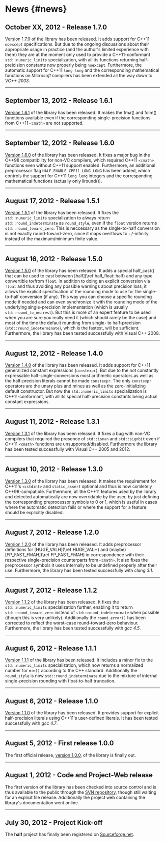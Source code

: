 News														{#news}
====

October XX, 2012 - Release 1.7.0
--------------------------------

[Version 1.7.0](http://sourceforge.net/projects/half/files/half/1.7.0) of the library has been released. It adds support for C++11 `noexcept` specifications. But due to the ongoing discussions about their appropriate usage in practice (and the author's limited experience with them) they are at the moment only used to provide a C++11-conformant `std::numeric_limits` specialization, with all its functions returning half-preicision constants now properly being `noexcept`. Furthermore, the automatic support for C++11 `long long` and the corresponding mathematical functions on *Microsoft* compilers has been extended all the way down to *VC++ 2003*.

----------------------------------
September 13, 2012 - Release 1.6.1
----------------------------------

[Version 1.6.1](http://sourceforge.net/projects/half/files/half/1.6.1) of the library has been released. It makes the fma() and fdim() functions available even if the corresponding single-precision functions from C++11 `<cmath>` are not supported.

----------------------------------
September 12, 2012 - Release 1.6.0
----------------------------------

[Version 1.6.0](http://sourceforge.net/projects/half/files/half/1.6.0) of the library has been released. It fixes a major bug in the C++98 compatibility for non-VC compilers, which required C++11 `<cmath>` functions even without C++11 support enabled. Furthermore, an additional preprocessor flag `HALF_ENABLE_CPP11_LONG_LONG` has been added, which controls the support for C++11 `long long` integers and the corresponding mathematical functions (actually only llround()).

-------------------------------
August 17, 2012 - Release 1.5.1
-------------------------------

[Version 1.5.1](http://sourceforge.net/projects/half/files/half/1.5.1) of the library has been released. It fixes the `std::numeric_limits` specialization to always return `std::round_indeterminate` as `round_style`, even if the `float` version returns `std::round_toward_zero`. This is neccessary as the single-to-half conversion is not exactly round-toward-zero, since it maps overflows to +/-infinity instead of the maximum/minimum finite value.

-------------------------------
August 16, 2012 - Release 1.5.0
-------------------------------

[Version 1.5.0](http://sourceforge.net/projects/half/files/half/1.5.0) of the library has been released. It adds a special half_cast() that can be used to cast between [half](\ref half_float::half) and any type convertible to/from `float`. In addition to doing an explicit conversion via `float` and thus avoiding any possible warnings about precision loss, it allows the explicit specification of the rounding mode to use for the single-to-half conversion (if any). This way you can choose a specific rounding mode if needed and can even synchronize it with the rounding mode of the underlying single-precision implementation (which is usually `std::round_to_nearest`). But this is more of an expert feature to be used when you are sure you really need it (which should rarely be the case) and most of the time the default rounding from single- to half-precision (`std::round_indeterminate`), which is the fastest, will be sufficient. Furthermore, the library has been tested successfully with Visual C++ 2008.

-------------------------------
August 12, 2012 - Release 1.4.0
-------------------------------

[Version 1.4.0](http://sourceforge.net/projects/half/files/half/1.4.0) of the library has been released. It adds support for C++11 generalized constant expressions (`constexpr`). But due to the not constantly expressable half-single-conversions most arithmetic operators as well as the half-precision literals cannot be made `constexpr`. The only `constexpr` operators are the unary plus and minus as well as the zero-initializing default constructor. But now the `std::numeric_limits` specialization is C++11-conformant, with all its special half-precision constants being actual constant expressions.

-------------------------------
August 11, 2012 - Release 1.3.1
-------------------------------

[Version 1.3.1](http://sourceforge.net/projects/half/files/half/1.3.1) of the library has been released. It fixes a bug with non-VC compilers that required the presence of `std::isnan` and `std::signbit` even if C++11 `<cmath>` functions are unsupported/disabled. Furthermore the library has been tested successfully with Visual C++ 2005 and 2012.

-------------------------------
August 10, 2012 - Release 1.3.0
-------------------------------

[Version 1.3.0](http://sourceforge.net/projects/half/files/half/1.3.0) of the library has been released. It makes the requirement for C++11's `<cstdint>` and `static_assert` optional and thus is now comletely C++98-compatible. Furthermore, all the C++11 features used by the library and detected automatically are now overridable by the user, by just defining the corresponding preprocessor symbols to 0 or 1, which is useful in cases where the automatic detection fails or where the support for a feature should be explicitly disabled.

------------------------------
August 7, 2012 - Release 1.2.0
------------------------------

[Version 1.2.0](http://sourceforge.net/projects/half/files/half/1.2.0) of the library has been released. It adds preprocessor definitions for [HUGE_VALH](\ref HUGE_VALH) and (maybe) [FP_FAST_FMAH](\ref FP_FAST_FMAH) in correspondence with their respective single-precision counterparts from `<cmath>`. It also fixes the preprocessor symbols it uses internally to be undefined properly after their use. Furthermore, the library has been tested successfully with *clang 3.1*.

------------------------------
August 7, 2012 - Release 1.1.2
------------------------------

[Version 1.1.2](http://sourceforge.net/projects/half/files/half/1.1.2) of the library has been released. It fixes the `std::numeric_limits` specialization further, enabling it to return `std::round_toward_zero` instead of `std::round_indeterminate` when possible (though this is very unlikely). Additionally the `round_error()` has been corrected to reflect the worst-case round-toward-zero behaviour. Furthermore, the library has been tested successfully with *gcc 4.5*.

------------------------------
August 6, 2012 - Release 1.1.1
------------------------------

[Version 1.1.1](http://sourceforge.net/projects/half/files/half/1.1.1) of the library has been released. It includes a minor fix to the `std::numeric_limits` specialization, which now returns a normalized number for `min()` according to the C++ standard. Additionally the `round_style` is now `std::round_indeterminate` due to the mixture of internal single-precision rounding with float-to-half truncation.

------------------------------
August 6, 2012 - Release 1.1.0
------------------------------

[Version 1.1.0](http://sourceforge.net/projects/half/files/half/1.1.0) of the library has been released. It provides support for explicit half-precision literals using C++11's user-defined literals. It has been tested successfully with *gcc 4.7*.

------------------------------------
August 5, 2012 - First release 1.0.0
------------------------------------

The first official release, [version 1.0.0](http://sourceforge.net/projects/half/files/half/1.0.0), of the library is finally out.

---------------------------------------------
August 1, 2012 - Code and Project-Web release
---------------------------------------------

The first version of the library has been checked into source control and is thus available to the public through the [SVN repository](http://sourceforge.net/p/half/code/), though still waiting for an explicit file release. Additionally the project web containing the library's documentation went online.

--------------------------------
July 30, 2012 - Project Kick-off
--------------------------------

The **half** project has finally been registered on [Sourceforge.net](http://sourceforge.net/projects/half/).
